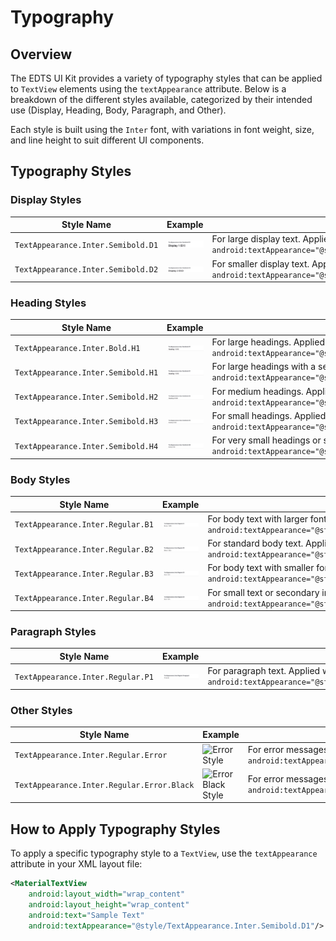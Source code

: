# Typography

## Overview

The EDTS UI Kit provides a variety of typography styles that can be applied to `TextView` elements using the `textAppearance` attribute. Below is a breakdown of the different styles available, categorized by their intended use (Display, Heading, Body, Paragraph, and Other).

Each style is built using the `Inter` font, with variations in font weight, size, and line height to suit different UI components.

## Typography Styles

### Display Styles

| **Style Name**                     | **Example**                            | **Usage**                                                                                                 |
|------------------------------------|----------------------------------------|-----------------------------------------------------------------------------------------------------------|
| `TextAppearance.Inter.Semibold.D1` | ![D1 Style](assets/Typography/d1.jpeg) | For large display text. Applied with `android:textAppearance="@style/TextAppearance.Inter.Semibold.D1"`   |
| `TextAppearance.Inter.Semibold.D2` | ![D2 Style](assets/Typography/d2.jpeg) | For smaller display text. Applied with `android:textAppearance="@style/TextAppearance.Inter.Semibold.D2"` |

### Heading Styles

| **Style Name**                     | **Example**                                     | **Usage**                                                                                                                   |
|------------------------------------|-------------------------------------------------|-----------------------------------------------------------------------------------------------------------------------------|
| `TextAppearance.Inter.Bold.H1`     | ![H1 Bold Style](assets/Typography/h1.jpeg)     | For large headings. Applied with `android:textAppearance="@style/TextAppearance.Inter.Bold.H1"`                             |
| `TextAppearance.Inter.Semibold.H1` | ![H1 Semibold Style](assets/Typography/h1.jpeg) | For large headings with a semibold weight. Applied with `android:textAppearance="@style/TextAppearance.Inter.Semibold.H1"`  |
| `TextAppearance.Inter.Semibold.H2` | ![H2 Semibold Style](assets/Typography/h2.jpeg) | For medium headings. Applied with `android:textAppearance="@style/TextAppearance.Inter.Semibold.H2"`                        |
| `TextAppearance.Inter.Semibold.H3` | ![H3 Semibold Style](assets/Typography/h3.jpeg) | For small headings. Applied with `android:textAppearance="@style/TextAppearance.Inter.Semibold.H3"`                         |
| `TextAppearance.Inter.Semibold.H4` | ![H4 Semibold Style](assets/Typography/h4.jpeg) | For very small headings or section headers. Applied with `android:textAppearance="@style/TextAppearance.Inter.Semibold.H4"` |

### Body Styles

| **Style Name**                    | **Example**                            | **Usage**                                                                                                               |
|-----------------------------------|----------------------------------------|-------------------------------------------------------------------------------------------------------------------------|
| `TextAppearance.Inter.Regular.B1` | ![B1 Style](assets/Typography/b1.jpeg) | For body text with larger font size. Applied with `android:textAppearance="@style/TextAppearance.Inter.Regular.B1"`     |
| `TextAppearance.Inter.Regular.B2` | ![B2 Style](assets/Typography/b2.jpeg) | For standard body text. Applied with `android:textAppearance="@style/TextAppearance.Inter.Regular.B2"`                  |
| `TextAppearance.Inter.Regular.B3` | ![B3 Style](assets/Typography/b3.jpeg) | For body text with smaller font size. Applied with `android:textAppearance="@style/TextAppearance.Inter.Regular.B3"`    |
| `TextAppearance.Inter.Regular.B4` | ![B4 Style](assets/Typography/b4.jpeg) | For small text or secondary information. Applied with `android:textAppearance="@style/TextAppearance.Inter.Regular.B4"` |

### Paragraph Styles

| **Style Name**                    | **Example**                            | **Usage**                                                                                          |
|-----------------------------------|----------------------------------------|----------------------------------------------------------------------------------------------------|
| `TextAppearance.Inter.Regular.P1` | ![P1 Style](assets/Typography/p1.jpeg) | For paragraph text. Applied with `android:textAppearance="@style/TextAppearance.Inter.Regular.P1"` |

### Other Styles

| **Style Name**                             | **Example**                                              | **Usage**                                                                                                                  |
|--------------------------------------------|----------------------------------------------------------|----------------------------------------------------------------------------------------------------------------------------|
| `TextAppearance.Inter.Regular.Error`       | ![Error Style](assets/Typography/error.jpeg)             | For error messages. Applied with `android:textAppearance="@style/TextAppearance.Inter.Regular.Error"`                      |
| `TextAppearance.Inter.Regular.Error.Black` | ![Error Black Style](assets/Typography/error_black.jpeg) | For error messages in black color. Applied with `android:textAppearance="@style/TextAppearance.Inter.Regular.Error.Black"` |

## How to Apply Typography Styles

To apply a specific typography style to a `TextView`, use the `textAppearance` attribute in your XML layout file:

```xml
<MaterialTextView
    android:layout_width="wrap_content"
    android:layout_height="wrap_content"
    android:text="Sample Text"
    android:textAppearance="@style/TextAppearance.Inter.Semibold.D1"/>
